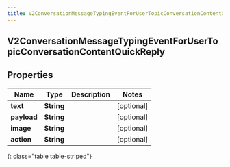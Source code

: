 ```yaml
---
title: V2ConversationMessageTypingEventForUserTopicConversationContentQuickReply
---
```

## V2ConversationMessageTypingEventForUserTopicConversationContentQuickReply

## Properties

|Name | Type | Description | Notes|
|------------ | ------------- | ------------- | -------------|
| **text** | **String** |  | [optional] |
| **payload** | **String** |  | [optional] |
| **image** | **String** |  | [optional] |
| **action** | **String** |  | [optional] |
{: class="table table-striped"}


